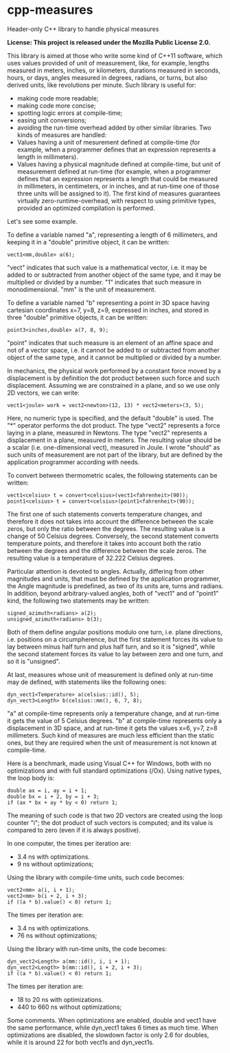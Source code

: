 cpp-measures
============

Header-only C++ library to handle physical measures

**License: This project is released under the Mozilla Public License 2.0.**

This library is aimed at those who write some kind of C++11 software,
which uses values provided of unit of measurement,
like, for example, lengths measured in meters, inches, or kilometers,
durations measured in seconds, hours, or days,
angles measured in degrees, radians, or turns,
but also derived units, like revolutions per minute.
Such library is useful for:
- making code more readable;
- making code more concise;
- spotting logic errors at compile-time;
- easing unit conversions;
- avoiding the run-time overhead added by other similar libraries.
Two kinds of measures are handled:
- Values having a unit of mesurement defined at compile-time
  (for example, when a programmer defines that an expression represents a length in millimeters).
- Values having a physical magnitude defined at compile-time, but unit of measurement defined at run-time (for example, when a programmer defines that an expression represents a length that could be measured in millimeters, in centimeters, or in inches, and at run-time one of those three units will be assigned to it).
The first kind of measures guarantees virtually zero-runtime-overhead, with respect to using primitive types, provided an optimized compilation is performed.

Let's see some example.

To define a variable named "a", representing a length of 6 millimeters, and keeping it in a "double" primitive object, it can be written:

    vect1<mm,double> a(6);

"vect" indicates that such value is a mathematical vector, i.e. it may be added to or subtracted from another object of the same type, and it may be multiplied or divided by a number.
"1" indicates that such measure in monodimensional.
"mm" is the unit of measurement.

To define a variable named "b" representing a point in 3D space having cartesian coordinates x=7, y=8, z=9, expressed in inches, and stored in three "double" primitive objects, it can be written:

    point3<inches,double> a(7, 8, 9);

"point" indicates that such measure is an element of an affine space and not of a vector space, i.e. it cannot be added to or subtracted from another object of the same type, and it cannot be multiplied or divided by a number.

In mechanics, the physical work performed by a constant force moved by a displacement is by definition the dot product between such force and such displacement.
Assuming we are constrained in a plane, and so we use only 2D vectors, we can write:

    vect1<joule> work = vect2<newton>(12, 13) * vect2<meters>(3, 5);

Here, no numeric type is specified, and the default "double" is used.
The "*" operator performs the dot product.
The type "vect2<newton>" represents a force laying in a plane, measured in Newtons.
The type "vect2<meters>" represents a displacement in a plane, measured in meters.
The resulting value should be a scalar (i.e. one-dimensional vect), measured in Joule.
I wrote "should" as such units of measurement are not part of the library, but are defined by the application programmer according with needs.

To convert between thermometric scales, the following statements can be written:

    vect1<celsius> t = convert<celsius>(vect1<fahrenheit>(90));
    point1<celsius> t = convert<celsius>(point1<fahrenheit>(90));

The first one of such statements converts temperature changes, and therefore it does not takes into account the difference between the scale zeros, but only the ratio between the degrees. The resulting value is a change of 50 Celsius degrees.
Conversely, the second statement converts temperature points, and therefore it takes into account both the ratio between the degrees and the difference between the scale zeros. The resulting value is a temperature of 32.222 Celsius degrees.

Particular attention is devoted to angles.
Actually, differing from other magnitudes and units, that must be defined by the application programmer,
the Angle magnitude is predefined, as two of its units are, turns and radians.
In addition, beyond arbitrary-valued angles, both of "vect1" and of "point1" kind, the following two statements may be written:

    signed_azimuth<radians> a(2);
    unsigned_azimuth<radians> b(3);

Both of them define angular positions modulo one turn, i.e. plane directions, i.e. positions on a circumpherence, but the first statement forces its value to lay between minus half turn and plus half turn, and so it is "signed", while the second statement forces its value to lay between zero and one turn, and so it is "unsigned".

At last, measures whose unit of measurement is defined only at run-time may de defined, with statements like the following ones:

    dyn_vect1<Temperature> a(celsius::id(), 5);
    dyn_vect3<Length> b(celsius::mm(), 6, 7, 8);

"a" at compile-time represents only a temperature change, and at run-time it gets the value of 5 Celsius degrees.
"b" at compile-time represents only a displacement in 3D space, and at run-time it gets the values x=6, y=7, z=8 millimeters.
Such kind of measures are much less efficient than the static ones, but they are required when the unit of measurement is not known at compile-time.

Here is a benchmark, made using Visual C++ for Windows, both with no optimizations and with full standard optimizations (/Ox).
Using native types, the loop body is:

    double ax = i, ay = i + 1;
    double bx = i + 2, by = i + 3;
    if (ax * bx + ay * by < 0) return 1;

The meaning of such code is that two 2D vectors are created using the loop counter "i"; the dot product of such vectors is computed; and its value is compared to zero (even if it is always positive).

In one computer, the times per iteration are:
- 3.4 ns with optimizations.
- 9 ns without optimizations;

Using the library with compile-time units, such code becomes:

    vect2<mm> a(i, i + 1);
    vect2<mm> b(i + 2, i + 3);
    if ((a * b).value() < 0) return 1;

The times per iteration are:
- 3.4 ns with optimizations.
- 76 ns without optimizations;

Using the library with run-time units, the code becomes:

    dyn_vect2<Length> a(mm::id(), i, i + 1);
    dyn_vect2<Length> b(mm::id(), i + 2, i + 3);
    if ((a * b).value() < 0) return 1;

The times per iteration are:
- 18 to 20 ns with optimizations.
- 440 to 660 ns without optimizations;

Some comments.
When optimizations are enabled, double and vect1 have the same performance, while dyn_vect1 takes 6 times as much time.
When optimizations are disabled, the slowdown factor is only 2.6 for doubles, while it is around 22 for both vect1s and dyn_vect1s.
